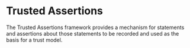 # Trusted Assertions
The Trusted Assertions framework provides a mechanism for statements and assertions about those statements to be recorded and used as the basis for a trust model.